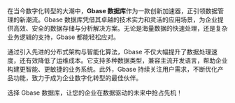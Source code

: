 在当今数字化转型的大潮中，**Gbase 数据库**作为一款创新加速器，正引领数据管理的新潮流。Gbase 数据库凭借其卓越的技术实力和灵活的应用场景，为企业提供高效、安全的数据存储与分析解决方案。无论是海量数据的快速处理，还是复杂业务逻辑的支持，Gbase 都能轻松应对。

通过引入先进的分布式架构与智能化算法，Gbase 不仅大幅提升了数据处理速度，还有效降低了运维成本。它支持多种数据类型，兼容主流开发语言，帮助企业构建更智能、更敏捷的业务系统。此外，Gbase 持续关注用户需求，不断优化产品功能，致力于成为企业数字化转型的最佳伙伴。

选择 Gbase 数据库，让您的企业在数据驱动的未来中抢占先机！